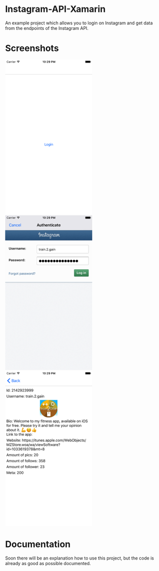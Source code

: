 # Instagram-API-Xamarin
An example project which allows you to login on Instagram and get data from the endpoints of the Instagram API.

# Screenshots

<img src="Documentation/LoginButton.png" width="280"> <img src="Documentation/LoginScreen.png" width="280"> <img src="Documentation/Response.png" width="280">

# Documentation
Soon there will be an explanation how to use this project, but the code is already as good as possible documented.

